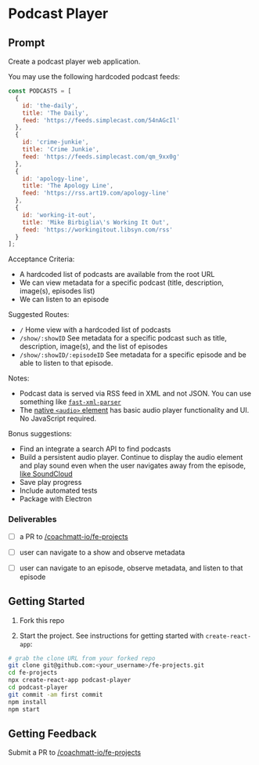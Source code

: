 # Podcast Player

## Prompt

Create a podcast player web application.

You may use the following hardcoded podcast feeds:

```js
const PODCASTS = [
  {
    id: 'the-daily',
    title: 'The Daily',
    feed: 'https://feeds.simplecast.com/54nAGcIl'
  },
  {
    id: 'crime-junkie',
    title: 'Crime Junkie',
    feed: 'https://feeds.simplecast.com/qm_9xx0g'
  },
  {
    id: 'apology-line',
    title: 'The Apology Line',
    feed: 'https://rss.art19.com/apology-line'
  },
  {
    id: 'working-it-out',
    title: 'Mike Birbiglia\'s Working It Out',
    feed: 'https://workingitout.libsyn.com/rss'
  }
];
```

Acceptance Criteria:
- A hardcoded list of podcasts are available from the root URL
- We can view metadata for a specific podcast (title, description, image(s), episodes list)
- We can listen to an episode

Suggested Routes:
- `/` Home view with a hardcoded list of podcasts
- `/show/:showID` See metadata for a specific podcast such as title, description, image(s), and the list of episodes
- `/show/:showID/:episodeID` See metadata for a specific episode and be able to listen to that episode.

Notes:
- Podcast data is served via RSS feed in XML and not JSON. You can use something like [`fast-xml-parser`](https://github.com/NaturalIntelligence/fast-xml-parser)
- The [native `<audio>` element](https://developer.mozilla.org/en-US/docs/Web/HTML/Element/audio) has basic audio player functionality and UI. No JavaScript required.

Bonus suggestions:
- Find an integrate a search API to find podcasts
- Build a persistent audio player. Continue to display the audio element and play sound even when the user navigates away from the episode, [like SoundCloud](https://soundcloud.com/search?q=rick%20astley)
- Save play progress
- Include automated tests
- Package with Electron

### Deliverables

- [ ] a PR to [/coachmatt-io/fe-projects](https://github.com/coachmatt-io/fe-projects)
- [ ] user can navigate to a show and observe metadata
- [ ] user can navigate to an episode, observe metadata, and listen to that episode


## Getting Started

1. Fork this repo

2. Start the project. See instructions for getting started with `create-react-app`:

```bash
# grab the clone URL from your forked repo
git clone git@github.com:<your_username>/fe-projects.git
cd fe-projects
npx create-react-app podcast-player
cd podcast-player
git commit -am first commit
npm install
npm start
```

## Getting Feedback

Submit a PR to [/coachmatt-io/fe-projects](https://github.com/coachmatt-io/fe-projects)

